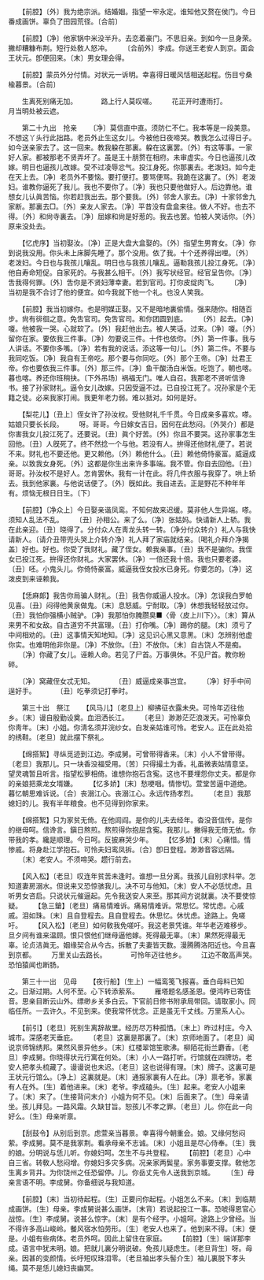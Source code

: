 <!-- { "loadSidebar": true } -->
　　【前腔】〔外〕我为绝宗派。结婚姻。指望一牢永定。谁知他又赘在侯门。今日番成画饼。辜负了田园荒径。〔合前〕

　　【前腔】〔净〕他家锅中米没半升。去恋着豪门。不思旧亲。到如今一旦身荣。撇却糟糠布荆。短行处敎人怒冲。
　　〔合前外〕李成。你送王老安人到京。面会王状元。卽便回来。〔末〕男女理会得。

　　【前腔】蒙员外分付情。对状元一诉明。幸喜得日暖风恬相送起程。伤目兮桑楡暮景。〔合前〕

　　生离死别痛无加。　　　　路上行人莫叹嗟。
　　花正开时遭雨打。　　　　月当明处被云遮。

　　第二十九出　抢亲
　　〔净〕莫信直中直。须防仁不仁。我本等是一段美意。不想这丫头行此拙路。老员外止生这女儿。今被他日夜啼哭。教我怎么过得日子。如今送亲家去了。这一回来。教我躱在那裏。躱在这裏罢。〔外〕有这等事。一家好人家。都被那老不贤弄坏了。虽是王十朋赘在相府。未审虚实。今日也逼孩儿改嫁。明日也逼孩儿改嫁。受不过凌辱忿气。投江身死。你那裏去。老泼妇。如今走在天上去。〔净〕老员外不要恼。要打便打。要骂便骂。我跪在这裏了。〔外〕老泼妇。谁教你逼死了我儿。我也不要你了。〔净〕我也只要他做好人。后边靠他。谁想女儿认眞苦恼。你若赶我出去。那个要我。〔外〕邻舍人家去。〔净〕十家邻舍九家断。那裏去□。〔外〕亲友人家去。〔净〕平昔没有盘盒来往。做人不好。也去不得。〔外〕和尙寺裏去。〔净〕屈嫁和尙是好惹的。我去也罢。怕被人笑话你。〔外〕原来没处去。

　　【忆虎序】当初娶汝。〔净〕正是大盘大盒娶的。〔外〕指望生男育女。〔净〕你到说我没用。你头未上床脚先睡了。那个没用。依了我。十个还养得出哩。〔外〕老泼妇。今日也与我孩儿嚷乱。明日也与我孩儿嚷乱。逼勒我孩儿投江身死。〔净〕他自寿命短促。自家死的。与我甚么相干。〔外〕我写状经官。经官呈吿你。〔净〕吿我得何罪。〔外〕吿你是不贤妇薄幸妻。若到官司。打你皮绽肉飞。
　　〔净〕当初是我不合讨了他的便宜。如今我就下他一个礼。也没人笑我。

　　【前腔】我当初嫁你。也是明媒正娶。又不是暗地裏偷情。强来随你。相随百步。尙有徘徊之意。免吿官司。免吿官司。和你团圆到底。
　　〔外〕起去。〔净〕嗄。他被我一哭。心就软了。〔外〕我赶他出去。被人笑话。过来。〔净〕嗄。〔外〕留你在家。要依我三件事。〔净〕勿要说三件。十件也依你。〔外〕第一件事。我与人讲话。不要你多嘴。〔净〕若有我的说话。添这等一句儿。〔外〕第二件。不要与我同吃饭。〔净〕我自有王帝吃。那个要与你同吃。〔外〕那个王帝。〔净〕灶君王帝。你也要依我三件事。〔外〕那三件。〔净〕鱼干酸汤白米饭。吃饱了。朝也喀。暮也喀。养还你班稍抉。〔下外吊场〕祸福无门。唯人自召。我那老不贤听信谗书。接了孙家财礼。逼令女儿改嫁。只因受逼不过。已自投江死了。况孙家是个无籍之徒。必来我家打闹。我更年老力弱。难以抵对。如何是好。

　　【梨花儿】〔丑上〕侄女许了孙汝权。受他财礼千千贯。今日成亲多喜欢。嗏。姑娘只要长长段。
　　呀。哥哥。今日嫁女吉日。因何在此愁闷。〔外哭介〕都是你害我女儿投江死了。还要说。〔丑〕眞个好苦。〔外〕你且不要哭。这孙家事怎生回他。〔丑〕人旣死了。终不然捻一个与他。若没有人。拚得还他财礼便了。若说不来。财礼也不要还他。更又赖他。〔外〕赖他什么。〔丑〕赖他倚恃豪富。威逼成亲。以致我女身死。〔外〕这都是你生出来许多事端。我不管。你自去回他。〔丑〕哥哥。孙汝权不是好人。怎肯罢休。我有一计在此。将几件衣服与我穿了。哄上轿去。我到他家裏。与他说话便了。〔外〕旣如此。我自进去。正是野花不种年年有。烦恼无根日日生。〔下〕

　　【前腔】〔净众上〕今日娶亲谐凤鸾。不知何故来迟缓。莫非他人生异端。嗏。须知人乱法不乱。
　　〔丑〕孙相公。来了么。〔净〕张姑妈。快请新人上轿。我在此亲迎。〔丑〕晓得了。分付众人在靑龙头转一转。〔净分付众转介〕礼人与我快请新人。〔请介丑带兜头哭上介转介净〕礼人拜了家庙就结亲。〔喝礼介拜介净揭盖〕好也。好也。你受了我财礼。藏了侄女。赖我亲事。〔丑〕我不是骗你。我侄女已投江死。拚得还你财礼。大家罢休。〔净〕一倍还我十倍。我也只要老婆。〔丑〕呸。小鬼头儿。你倚恃豪富。威逼我侄女投水已身死。你要怎的。〔净〕这泼皮到来诬赖我。

　　【恁麻郞】我吿你局骗人财礼。〔丑〕我吿你威逼人投水。〔净〕怎误我白罗帕见喜。〔丑〕闷得他黄泉做鬼。〔末〕息怒威。宁耐取。〔净〕休想我轻轻放过你。〔丑〕我怕你强横小贼驴。〔净〕我那怕你腌臜臭■〈骨〈皮上川下〉〉。〔末〕算从来男不和女敌。自古道穷不共富理。〔丑〕打你嘴。〔净〕踢你的腿。〔末〕须亏了中间相劝的。〔丑〕这事情天知地知。〔净〕这见识心黑又意黑。〔末〕怎辨别他虚你实。也难明他非你是。〔净〕不放你。〔丑〕不放你。〔末〕自古饶人不是痴。
　　〔净〕你藏了女儿。诬赖人命。若见了尸首。万事俱休。不见尸首。教你粉碎。

　　〔净〕窝藏侄女忒无知。　　　　〔丑〕威逼成亲事岂宜。
　　〔净〕好手中间逞好手。　　　　〔丑〕吃拳须记打拳时。

　　第三十出　祭江
　　【风马儿】〔老旦上〕柳拂征衣露未央。可怜年迈往他乡。〔末〕谩自殷勤设奠。血泪洒长江。
　　〔老旦〕渺渺茫茫浪泼天。可怜辜负你靑年。〔末〕小姐。你淸名须并浣纱女。白发亲姑谁可怜。老安人。正在此处拾的绣鞋。〔老旦〕就此摆下祭礼。

　　【绵搭絮】寻纵觅迹到江边。李成舅。可曾带得香来。〔末〕小人不曾带得。〔老旦〕我那儿。只一块香没福受用。〔苦〕只得撮土为香。礼虽微表姑情意坚。望灵魂暂且听言。指望松萝相倚。谁想你抱石含寃。这也不要埋怨你丈夫。都是你的亲娘把乘龙女壻嫌。
　　【忆多娇】〔末〕愁哽咽。情惨切。萱堂苦逼中道绝。暮忆朝思难诉说。〔合〕丧溺江心。丧溺江心。永远传扬孝烈。
　　〔老旦〕我那媳妇的儿。我有半年粮食。也不见得到你家来。

　　【绵搭絮】只为家贫无倚。在他闾阎。是你的儿夫去经年。杳没音信传。是你的继母呵。信谗言。鎭日熬煎。熬煎得你抱屈含寃。我那儿。撇得我无倚无依。你带我的孝。纔是顺理。今日呵。反披麻哭少年。
　　【忆多娇】〔末〕心痛惜。情惨戚。将身赴江学抱石。可怜夫妇鸾凤拆。〔合〕卽日登程。渺渺音容远隔。
　　〔末〕老安人。不须啼哭。趱行前去。

　　【风入松】〔老旦〕叹连年贫苦未逢时。谁想一旦分离。我孩儿自别求科举。怎知道妻房溺水。但说来又恐惊骇我儿。决不可与他知。〔末〕安人不必恁忧虑。且听男女咨启。只说状元催逼起。先令我送安人来至。那其间方说就裏。决不要使惊疑。
　　【急三鎗】〔老旦〕痛易情难诉。痛易情难诉。常思忆。常忧虑。心戚戚。泪如珠。〔末〕且自登程去。且自登程去。休思忆。休忧虑。途路上。免嗟吁。
　　【风入松】〔老旦〕如何敎我免嗟吁。我这老景凭谁。年华老迈难移步。旦夕间有谁来温顾。恨只恨他们继母逼他嫁。死得最无辜。〔末〕果然死得最无辜。论贞洁眞无。姻缘契合从今古。拆散了夫妻皆天数。漫腾腾洛阳近也。今且喜到京都。
　　万里关山去路长。　　　　可怜年迈往他乡。
　　江边不敢高声哭。　　　　恐怕猿闻也断肠。

　　第三十一出　见母
　　【夜行船】〔生上〕一幅鸾笺飞报喜。垂白母料已知之。日渐过期。人何不至。心下转添萦系。
　　雁塔题名感圣恩。便鸿昨已寄佳音。思亲目断云山外。缥缈乡关多白云。下官前日修书附承局带回。请取家小。同临任所。一去许久。不见到来。使我常怀忧念。正是虽无千丈线。万里系人心。

　　【前引】〔老旦〕死别生离辞故里。经历尽万种孤恓。〔末上〕昨过村庄。今入城市。深感老天垂庇。
　　〔老旦〕这裏是那裏了。〔末〕京师地面了。〔老旦〕闻说京师锦绣邦。果然风景异他乡。〔末〕红楼翠馆笙歌沸。柳陌花街兰麝香。〔老旦〕李成舅。你晓得状元行寓在何处。〔末〕小人一路打听。行馆就在四牌坊。老安人把孝头梳藏了。谩谩说也未迟。〔老旦〕这也说得有理。〔末〕牌子。这裏可是王状元行馆么。〔净上〕这裏就是。〔末〕通报家裏有人在此。〔净〕禀老爷。家裏有人在外。〔生〕着他进来。〔末〕老爷。李成磕头。〔生〕起来。老安人小姐来了。〔末〕来了。〔生接背问末介〕小姐为何不见。〔末〕后面来了。〔生〕母亲请坐。孩儿拜见。一路风霜。久缺甘旨。恕孩儿不孝之罪。〔老旦〕儿。你在此一向好么。〔生〕母亲听禀。

　　【刮鼓令】从别后到京。虑萱亲当暮景。幸喜得今朝重会。娘。又缘何愁闷萦。李成舅。莫不是我家荆。看承母亲不志诚。〔末〕小姐且是尽心侍奉。〔生〕我的娘。分明说与恁儿听。你媳妇呵。怎生不与共登程。
　　【前腔】〔老旦〕心中自三省。转敎人愁闷增。你媳妇多灾多病。况亲家两鬓星。家务事要支撑。敎他怎生离乡背井。为你饶州之任恐留停。儿。你岳丈先令人送我到京城。
　　〔生〕母亲言语不明。李成舅。你备细说与我知道。

　　【前腔】〔末〕当初待起程。〔生〕正要问你起程。小姐怎么不来。〔末〕到临期成画饼。〔生〕母亲。李成舅说甚么画饼。〔末背〕若说起投江一事。恐唬得恩官心战惊。〔生〕李成舅。说甚么惊字。〔末〕是有个经字。小姐呵。途路上少曾经。当不得许多高山峻岭。餐风宿水怕劳形。〔生〕老安人也来了。他到来不得。〔末〕便是。小姐有些病体。老员外呵。因此上留住在家庭。
　　【前腔】〔生〕端详那李成。语言中犹未明。娘。把就儿裏分明说破。免孩儿疑虑生。〔老旦背生〕呀。母亲。因甚的变颜情。长吁短叹珠泪零。〔老旦袖出孝头髻介生〕袖儿裏脱下孝头绳。莫不是恁儿媳妇丧幽冥。
